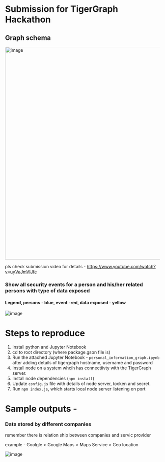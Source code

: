 # Submission for TigerGraph Hackathon


## Graph schema


<img width="690" alt="image" src="https://user-images.githubusercontent.com/104097974/165105451-95498099-429e-403c-9b36-a20d62f894b9.png">


pls check submission video for details - https://www.youtube.com/watch?v=uyVaJmVIJfc

### Show all security events for a person and his/her related persons with type of data exposed

#### Legend, persons - blue, event -red, data exposed - yellow

![image](https://user-images.githubusercontent.com/104097974/165100919-cb6bc74d-6368-4d70-b79b-09dff0f88392.png)


# Steps to reproduce
1. Install python and Jupyter Notebook
2. cd to root directory (where package.gson file is)
3. Run the attached Jupyter Notebook - `personal_information_graph.ipynb` after adding details of tigergraph hostname, username and password
4. Install node on a system whcih has connectiivty with the TigerGraph server.
5. Install node dependencies (`npm install`)
6. Update `config.js` file with details of node server, tocken and secret.
7. Run `npm index.js`, which starts local node server listening on port 

# Sample outputs - 

### Data stored by different companies

remember there is relation ship between companies and servic provider

example - Goolgle > Google Maps > Maps Service > Geo location

![image](https://user-images.githubusercontent.com/104097974/165100779-f22a7082-6d8c-407d-ad37-0ff68bb44684.png)


